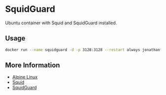 # SquidGuard

Ubuntu container with Squid and SquidGuard installed.

## Usage

```bash
docker run --name squidguard -d -p 3128:3128 --restart always jonathanfoster/squidguard
```

## More Information

* [Alpine Linux](https://alpinelinux.org/)
* [Squid](http://www.squid-cache.org/)
* [SquidGuard](http://www.squidguard.org/)
